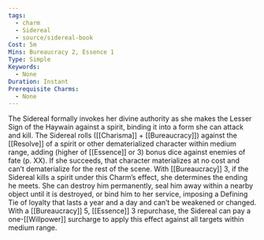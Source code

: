```yaml
---
tags:
  - charm
  - Sidereal
  - source/sidereal-book
Cost: 5m
Mins: Bureaucracy 2, Essence 1
Type: Simple
Keywords:
  - None
Duration: Instant
Prerequisite Charms:
  - None
---
```

The Sidereal formally invokes her divine authority as she makes the Lesser Sign of the Haywain against a spirit, binding it into a form she can attack and kill. The Sidereal rolls ([[Charisma]] + [[Bureaucracy]]) against the [[Resolve]] of a spirit or other dematerialized character within medium range, adding (higher of [[Essence]] or 3) bonus dice against enemies of fate (p. XX). If she succeeds, that character materializes at no cost and can’t dematerialize for the rest of the scene. With [[Bureaucracy]] 3, if the Sidereal kills a spirit under this Charm’s effect, she determines the ending he meets. She can destroy him permanently, seal him away within a nearby object until it is destroyed, or bind him to her service, imposing a Defining Tie of loyalty that lasts a year and a day and can’t be weakened or changed. With a [[Bureaucracy]] 5, [[Essence]] 3 repurchase, the Sidereal can pay a one-[[Willpower]] surcharge to apply this effect against all targets within medium range.